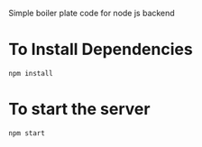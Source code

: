 Simple boiler plate code for node js backend


# To Install Dependencies
```
npm install
```
# To start the server
```
npm start
```